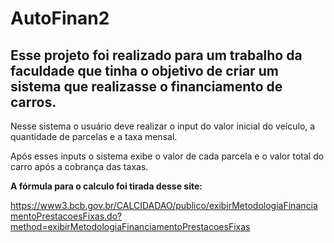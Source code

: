 # AutoFinan2

## Esse projeto foi realizado para um trabalho da faculdade que tinha o objetivo de criar um sistema que realizasse o financiamento de carros.

Nesse sistema o usuário deve realizar o input do valor inicial do veículo, a quantidade de parcelas e a taxa mensal.

Após esses inputs o sistema exibe o valor de cada parcela e o valor total do carro após a cobrança das taxas.

__A fórmula para o calculo foi tirada desse site:__

https://www3.bcb.gov.br/CALCIDADAO/publico/exibirMetodologiaFinanciamentoPrestacoesFixas.do?method=exibirMetodologiaFinanciamentoPrestacoesFixas
